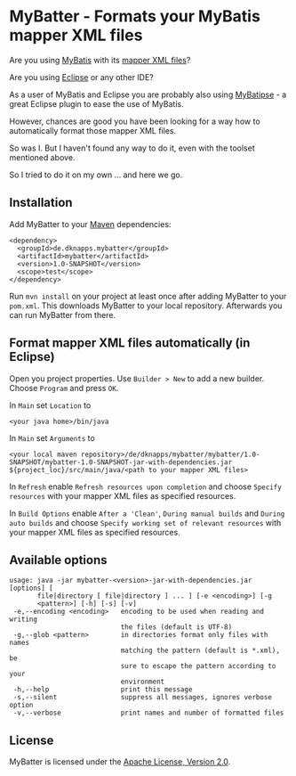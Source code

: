 # MyBatter - Formats your MyBatis mapper XML files

Are you using [MyBatis](http://www.mybatis.org/mybatis-3/) with its [mapper XML files](http://www.mybatis.org/mybatis-3/sqlmap-xml.html)?

Are you using [Eclipse](https://www.eclipse.org/) or any other IDE?

As a user of MyBatis and Eclipse you are probably also using [MyBatipse](https://github.com/mybatis/mybatipse) - a great Eclipse plugin to ease the use of MyBatis.

However, chances are good you have been looking for a way how to automatically format those mapper XML files.

So was I. But I haven't found any way to do it, even with the toolset mentioned above.

So I tried to do it on my own ... and here we go.

## Installation

Add MyBatter to your [Maven](https://maven.apache.org/) dependencies:

    <dependency>
      <groupId>de.dknapps.mybatter</groupId>
      <artifactId>mybatter</artifactId>
      <version>1.0-SNAPSHOT</version>
      <scope>test</scope>
    </dependency>

Run `mvn install` on your project at least once after adding MyBatter to your `pom.xml`. This downloads MyBatter to your local repository. Afterwards you can run MyBatter from there.

## Format mapper XML files automatically (in Eclipse)

Open you project properties. Use `Builder > New` to add a new builder. Choose `Program` and press `OK`.

In `Main` set `Location` to

    <your java home>/bin/java

In `Main` set `Arguments` to

    <your local maven repository>/de/dknapps/mybatter/mybatter/1.0-SNAPSHOT/mybatter-1.0-SNAPSHOT-jar-with-dependencies.jar ${project_loc}/src/main/java/<path to your mapper XML files>

In `Refresh` enable `Refresh resources upon completion` and choose `Specify resources` with your mapper XML files as specified resources.

In `Build Options` enable `After a 'Clean'`, `During manual builds` and `During auto builds` and choose `Specify working set of relevant resources` with your mapper XML files as specified resources.

## Available options

    usage: java -jar mybatter-<version>-jar-with-dependencies.jar [options] [
           file|directory [ file|directory ] ... ] [-e <encoding>] [-g
           <pattern>] [-h] [-s] [-v]
     -e,--encoding <encoding>   encoding to be used when reading and writing
                                the files (default is UTF-8)
     -g,--glob <pattern>        in directories format only files with names
                                matching the pattern (default is *.xml), be
                                sure to escape the pattern according to your
                                environment
     -h,--help                  print this message
     -s,--silent                suppress all messages, ignores verbose option
     -v,--verbose               print names and number of formatted files

## License

MyBatter is licensed under the [Apache License, Version 2.0](http://www.apache.org/licenses/LICENSE-2.0).
